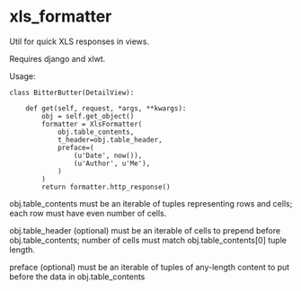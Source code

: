 xls_formatter
=============

Util for quick XLS responses in views.

Requires django and xlwt.

Usage:


    class BitterButter(DetailView):

        def get(self, request, *args, **kwargs):
            obj = self.get_object()
            formatter = XlsFormatter(
                obj.table_contents,
                t_header=obj.table_header,
                preface=(
                    (u'Date', now()),
                    (u'Author', u'Me'),
                )
            )
            return formatter.http_response()


obj.table_contents must be an iterable of tuples representing rows and cells;
each row must have even number of cells.

obj.table_header (optional) must be an iterable of cells to prepend before obj.table_contents;
number of cells must match obj.table_contents[0] tuple length.

preface (optional) must be an iterable of tuples of any-length content to put before the data in obj.table_contents
